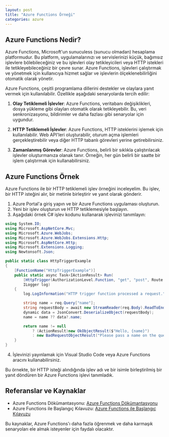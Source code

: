 ```yaml
---
layout: post
title: "Azure Functions Örneği"
categories: azure
---
```


## Azure Functions Nedir?

Azure Functions, Microsoft'un sunuculess (sunucu olmadan) hesaplama platformudur. Bu platform, uygulamalarınızı ve servislerinizi küçük, bağımsız işlevlere bölebileceğiniz ve bu işlevleri olay tetikleyicileri veya HTTP istekleri ile tetikleyebileceğiniz bir çevre sunar. Azure Functions, işlevleri çalıştırmak ve yönetmek için kullanıcıya hizmet sağlar ve işlevlerin ölçeklenebilirliğini otomatik olarak yönetir.

Azure Functions, çeşitli programlama dillerini destekler ve olaylara yanıt vermek için kullanılabilir. Özellikle aşağıdaki senaryolarda tercih edilir:

1. **Olay Tetiklemeli İşlevler**: Azure Functions, veritabanı değişiklikleri, dosya yükleme gibi olayları otomatik olarak tetikleyebilir. Bu, veri senkronizasyonu, bildirimler ve daha fazlası gibi senaryolar için uygundur.

2. **HTTP Tetiklemeli İşlevler**: Azure Functions, HTTP isteklerini işlemek için kullanılabilir. Web API'leri oluşturabilir, oturum açma işlemleri gerçekleştirebilir veya diğer HTTP tabanlı görevleri yerine getirebilirsiniz.

3. **Zamanlanmış Görevler**: Azure Functions, belirli bir sıklıkla çalıştırılacak işlevler oluşturmanıza olanak tanır. Örneğin, her gün belirli bir saatte bir işlem çalıştırmak için kullanabilirsiniz.

## Azure Functions Örnek

Azure Functions ile bir HTTP tetiklemeli işlev örneğini inceleyelim. Bu işlev, bir HTTP isteğini alır, bir metinle birleştirir ve yanıt olarak gönderir.

1. Azure Portal'a giriş yapın ve bir Azure Functions uygulaması oluşturun.
2. Yeni bir işlev oluşturun ve HTTP tetiklemesiyle başlayın.
3. Aşağıdaki örnek C# işlev kodunu kullanarak işlevinizi tanımlayın:

```csharp
using System.IO;
using Microsoft.AspNetCore.Mvc;
using Microsoft.Azure.WebJobs;
using Microsoft.Azure.WebJobs.Extensions.Http;
using Microsoft.AspNetCore.Http;
using Microsoft.Extensions.Logging;
using Newtonsoft.Json;

public static class HttpTriggerExample
{
    [FunctionName("HttpTriggerExample")]
    public static async Task<IActionResult> Run(
        [HttpTrigger(AuthorizationLevel.Function, "get", "post", Route = null)] HttpRequest req,
        ILogger log)
    {
        log.LogInformation("HTTP trigger function processed a request.");

        string name = req.Query["name"];
        string requestBody = await new StreamReader(req.Body).ReadToEndAsync();
        dynamic data = JsonConvert.DeserializeObject(requestBody);
        name = name ?? data?.name;

        return name != null
            ? (ActionResult)new OkObjectResult($"Hello, {name}")
            : new BadRequestObjectResult("Please pass a name on the query string or in the request body");
    }
}
```

4. İşlevinizi yayınlamak için Visual Studio Code veya Azure Functions aracını kullanabilirsiniz.

Bu örnekte, bir HTTP isteği alındığında işlev adı ve bir isimle birleştirilmiş bir yanıt döndüren bir Azure Functions işlevi tanımladık.

## Referanslar ve Kaynaklar

- Azure Functions Dökümantasyonu: [Azure Functions Dökümantasyonu](https://docs.microsoft.com/en-us/azure/azure-functions/)
- Azure Functions ile Başlangıç Kılavuzu: [Azure Functions ile Başlangıç Kılavuzu](https://docs.microsoft.com/en-us/azure/azure-functions/functions-create-first-azure-function)

Bu kaynaklar, Azure Functions'ı daha fazla öğrenmek ve daha karmaşık senaryoları ele almak isteyenler için faydalı olacaktır.
